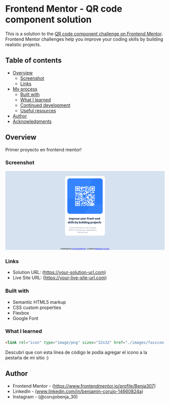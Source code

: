# Frontend Mentor - QR code component solution

This is a solution to the [QR code component challenge on Frontend Mentor](https://www.frontendmentor.io/challenges/qr-code-component-iux_sIO_H). Frontend Mentor challenges help you improve your coding skills by building realistic projects. 

## Table of contents

- [Overview](#overview)
  - [Screenshot](#screenshot)
  - [Links](#links)
- [My process](#my-process)
  - [Built with](#built-with)
  - [What I learned](#what-i-learned)
  - [Continued development](#continued-development)
  - [Useful resources](#useful-resources)
- [Author](#author)
- [Acknowledgments](#acknowledgments)

## Overview

Primer proyecto en frontend mentor!

### Screenshot

![Desktop](./images/Screenshot_2023-09-16%20Frontend%20Mentor%20QR%20code%20component.png)

### Links

- Solution URL: (https://your-solution-url.com)
- Live Site URL: (https://your-live-site-url.com)

### Built with

- Semantic HTML5 markup
- CSS custom properties
- Flexbox
- Google Font

### What I learned

```html
<link rel="icon" type="image/png" sizes="32x32" href="./images/favicon-32x32.png">
```
Descubrí que con esta línea de código le podía agregar el icono a la pestaña de mi sitio :)

## Author

- Frontend Mentor - (https://www.frontendmentor.io/profile/Benja307)
- LinkedIn - (www.linkedin.com/in/benjamin-corujo-14660824a)
- Instagram - (@corujobenja_30)


